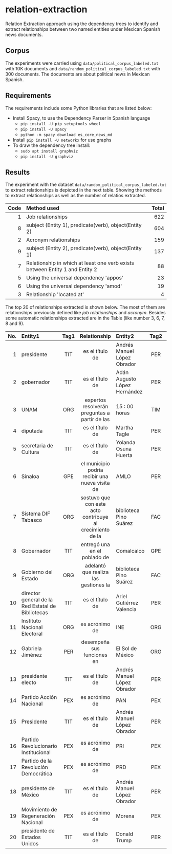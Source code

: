 # relation-extraction
Relation Extraction approach using the dependency trees to identify and extract relationships between two named entities under Mexican Spanish news documents.

## Corpus
The experiments were carried using <code>data/political_corpus_labeled.txt</code> with 10K documents and <code>data/random_political_corpus_labeled.txt</code> with 300 documents. The documents are about political news in Mexican Spanish.

## Requirements
The requirements include some Python libraries that are listed below:

- Install Spacy, to use the Dependency Parser in Spanish language
	- <code>pip install -U pip setuptools wheel</code>
	- <code>pip install -U spacy</code>
	- <code>python -m spacy download es_core_news_md</code>
- Install <code>pip install -U networkx</code> for use graphs
- To draw the dependency tree install:
	- <code>sudo apt install graphviz</code>
	- <code>pip install -U graphviz</code>

## Results
The experiment with the dataset <code>data/random_political_corpus_labeled.txt</code> to extract relationships is depicted in the next table. Showing the methods to extract relationships as well as the number of relatios extracted.

| Code | Method used | Total
| ---: | :--- | ---: |
| 1 | Job relationships | 622 |
| 8 | subject (Entity 1), predicate(verb), object(Entity 2) | 604 |
| 2 | Acronym relationships | 159 |
| 9 | subject (Entity 2), predicate(verb), object(Entity 1) | 137 |
| 7 | Relationship in which at least one verb exists between Entity 1 and Entity 2 | 88 |
| 5 | Using the universal dependency 'appos' | 23 |
| 6 | Using the universal dependency 'amod' | 19 |
| 3 | Relationship 'located at' | 4 |

The top 20 of relationships extracted is shown below. The most of them are relationships previously defined like *job relationships* and *acronym*. Besides some automatic relationships extracted are in the Table (like number 3, 6, 7, 8 and 9).

| No. | Entity1 | Tag1 | Relationship | Entity2 | Tag2 | Total |
| ---: | :--- | :---: | :---: | :--- | :---: | ---: |
| 1 | presidente | TIT | es el título de | Andrés Manuel López Obrador | PER | 61 |
| 2 | gobernador | TIT | es el título de | Adán Augusto López Hernández | PER | 32 |
| 3 | UNAM | ORG | expertos resolverán preguntas a partir de las | 15 : 00 horas | TIM | 31 |
| 4 | diputada | TIT | es el título de | Martha Tagle | PER | 25 |
| 5 | secretaria de Cultura | TIT | es el título de | Yolanda Osuna Huerta | PER | 17 |
| 6 | Sinaloa | GPE | el municipio podría recibir una nueva visita de | AMLO | PER | 16 |
| 7 | Sistema DIF Tabasco | ORG | sostuvo que con este acto contribuye al crecimiento de la | biblioteca Pino Suárez | FAC | 15 |
| 8 | Gobernador | TIT | entregó una en el poblado de | Comalcalco | GPE | 15 |
| 9 | Gobierno del Estado | ORG | adelantó que realiza las gestiones la | biblioteca Pino Suárez | FAC | 15 |
| 10 | director general de la Red Estatal de Bibliotecas | TIT | es el título de | Ariel Gutiérrez Valencia | PER | 15 |
| 11 | Instituto Nacional Electoral | ORG | es acrónimo de | INE | ORG | 13 |
| 12 | Gabriela Jiménez | PER | desempeña sus funciones en | El Sol de México | ORG | 11 |
| 13 | presidente electo | TIT | es el título de | Andrés Manuel López Obrador | PER | 11 |
| 14 | Partido Acción Nacional | PEX | es acrónimo de | PAN | PEX | 10 |
| 15 | Presidente | TIT | es el título de | Andrés Manuel López Obrador | PER | 10 |
| 16 | Partido Revolucionario Institucional | PEX | es acrónimo de | PRI | PEX | 7 |
| 17 | Partido de la Revolución Democrática | PEX | es acrónimo de | PRD | PEX | 7 |
| 18 | presidente de México | TIT | es el título de | Andrés Manuel López Obrador | PER | 7 |
| 19 | Movimiento de Regeneración Nacional | PEX | es acrónimo de | Morena | PEX | 6 |
| 20 | presidente de Estados Unidos | TIT | es el título de | Donald Trump | PER | 6 |
